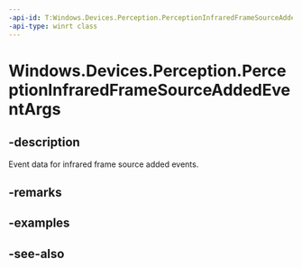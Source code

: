 ```yaml
---
-api-id: T:Windows.Devices.Perception.PerceptionInfraredFrameSourceAddedEventArgs
-api-type: winrt class
---
```


<!-- Class syntax.
public class PerceptionInfraredFrameSourceAddedEventArgs : Windows.Devices.Perception.IPerceptionInfraredFrameSourceAddedEventArgs
-->

# Windows.Devices.Perception.PerceptionInfraredFrameSourceAddedEventArgs

## -description
Event data for infrared frame source added events.

## -remarks

## -examples

## -see-also

